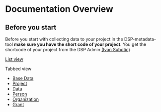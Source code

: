 <!---
Copyright © 2015-2019 the contributors (see Contributors.md).

This file is part of Knora.

Knora is free software: you can redistribute it and/or modify
it under the terms of the GNU Affero General Public License as published
by the Free Software Foundation, either version 3 of the License, or
(at your option) any later version.

Knora is distributed in the hope that it will be useful,
but WITHOUT ANY WARRANTY; without even the implied warranty of
MERCHANTABILITY or FITNESS FOR A PARTICULAR PURPOSE.  See the
GNU Affero General Public License for more details.

You should have received a copy of the GNU Affero General Public
License along with Knora.  If not, see <http://www.gnu.org/licenses/>.
-->

# Documentation Overview

## Before you start
Before you start with collecting data to your project in the DSP-metadata-tool **make 
sure you have the short code of your project**. You get the shortcode of your project 
from the DSP Admin [(Ivan Subotic)](ivan.subotic@dasch.swiss)
<!-- we should warn him before publication of this link ;-) -->

[List view](list_view.md)

Tabbed view

- [Base Data](base_data.md)
- [Project](project.md)
- [Data](data.md)
- [Person](person.md)
- [Organization](organization.md)
- [Grant](grant.md)
